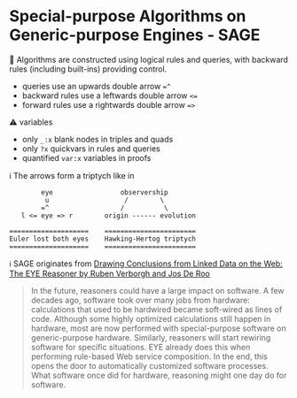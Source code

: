 # Special-purpose Algorithms on Generic-purpose Engines - SAGE

:abacus: Algorithms are constructed using logical rules and queries, with backward rules (including built-ins) providing control.

- queries use an upwards double arrow `=^`
- backward rules use a leftwards double arrow `<=`
- forward rules use a rightwards double arrow `=>`

:warning: variables

- only `_:x` blank nodes in triples and quads
- only `?x` quickvars in rules and queries
- quantified `var:x` variables in proofs

:information_source: The arrows form a triptych like in
```
        eye                 observership
         u                   /        \
        =^                  /          \
   l <= eye => r        origin ------ evolution

====================    =======================
Euler lost both eyes    Hawking-Hertog triptych
====================    =======================
```

:information_source: SAGE originates from [Drawing Conclusions from Linked Data on the Web: The EYE Reasoner by Ruben Verborgh and Jos De Roo](https://josd.github.io/Papers/EYE.pdf)
> In the future, reasoners could have a large impact on software. A few decades ago, software took over many jobs from hardware: calculations that used to be hardwired became soft-wired as lines of code. Although some highly optimized calculations still happen in hardware, most are now performed with special-purpose software on generic-purpose hardware. Similarly, reasoners will start rewiring software for specific situations. EYE already does this when performing rule-based Web service composition. In the end, this opens the door to automatically customized software processes. What software once did for hardware, reasoning might one day do for software.
